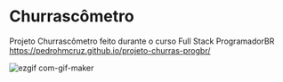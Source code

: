 # Churrascômetro
Projeto Churrascômetro feito durante o curso Full Stack ProgramadorBR
https://pedrohmcruz.github.io/projeto-churras-progbr/

![ezgif com-gif-maker](https://user-images.githubusercontent.com/96451066/153710443-ce6e03b9-2bf2-4463-90fd-3e54c23f0e16.gif)
